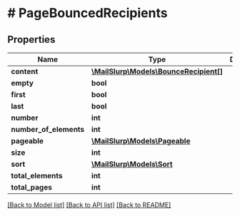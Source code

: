 # # PageBouncedRecipients

## Properties

Name | Type | Description | Notes
------------ | ------------- | ------------- | -------------
**content** | [**\MailSlurp\Models\BounceRecipient[]**](BounceRecipient) |  | [optional] 
**empty** | **bool** |  | [optional] 
**first** | **bool** |  | [optional] 
**last** | **bool** |  | [optional] 
**number** | **int** |  | [optional] 
**number_of_elements** | **int** |  | [optional] 
**pageable** | [**\MailSlurp\Models\Pageable**](Pageable) |  | [optional] 
**size** | **int** |  | [optional] 
**sort** | [**\MailSlurp\Models\Sort**](Sort) |  | [optional] 
**total_elements** | **int** |  | [optional] 
**total_pages** | **int** |  | [optional] 

[[Back to Model list]](../../README#documentation-for-models) [[Back to API list]](../../README#documentation-for-api-endpoints) [[Back to README]](../../README)


